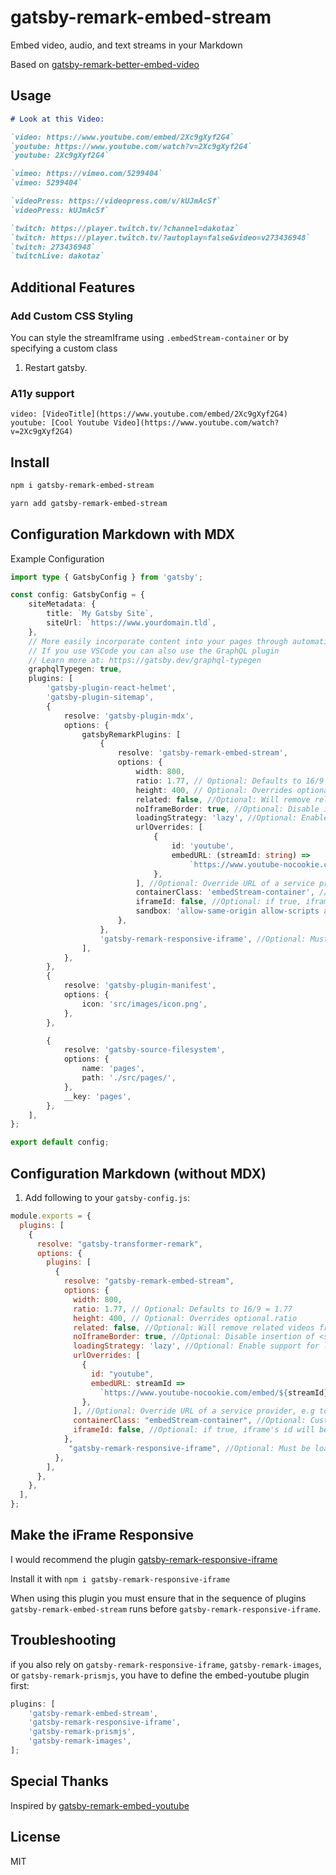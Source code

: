 # gatsby-remark-embed-stream

Embed video, audio, and text streams in your Markdown

Based on [gatsby-remark-better-embed-video](https://github.com/ahmadawais/gatsby-remark-better-embed-video)

## Usage

```markdown
# Look at this Video:

`video: https://www.youtube.com/embed/2Xc9gXyf2G4`
`youtube: https://www.youtube.com/watch?v=2Xc9gXyf2G4`
`youtube: 2Xc9gXyf2G4`

`vimeo: https://vimeo.com/5299404`
`vimeo: 5299404`

`videoPress: https://videopress.com/v/kUJmAcSf`
`videoPress: kUJmAcSf`

`twitch: https://player.twitch.tv/?channel=dakotaz`
`twitch: https://player.twitch.tv/?autoplay=false&video=v273436948`
`twitch: 273436948`
`twitchLive: dakotaz`
```

## Additional Features

### Add Custom CSS Styling

You can style the streamIframe using `.embedStream-container` or by specifying a custom class

1.  Restart gatsby.

### A11y support

`video: [VideoTitle](https://www.youtube.com/embed/2Xc9gXyf2G4)`
`youtube: [Cool Youtube Video](https://www.youtube.com/watch?v=2Xc9gXyf2G4)`

## Install

```bash
npm i gatsby-remark-embed-stream

yarn add gatsby-remark-embed-stream
```

## Configuration Markdown with MDX

Example Configuration

```ts
import type { GatsbyConfig } from 'gatsby';

const config: GatsbyConfig = {
	siteMetadata: {
		title: `My Gatsby Site`,
		siteUrl: `https://www.yourdomain.tld`,
	},
	// More easily incorporate content into your pages through automatic TypeScript type generation and better GraphQL IntelliSense.
	// If you use VSCode you can also use the GraphQL plugin
	// Learn more at: https://gatsby.dev/graphql-typegen
	graphqlTypegen: true,
	plugins: [
		'gatsby-plugin-react-helmet',
		'gatsby-plugin-sitemap',
		{
			resolve: 'gatsby-plugin-mdx',
			options: {
				gatsbyRemarkPlugins: [
					{
						resolve: 'gatsby-remark-embed-stream',
						options: {
							width: 800,
							ratio: 1.77, // Optional: Defaults to 16/9 = 1.77
							height: 400, // Optional: Overrides optional.ratio
							related: false, //Optional: Will remove related videos from the end of an embedded YouTube video.
							noIframeBorder: true, //Optional: Disable insertion of <style> border: 0
							loadingStrategy: 'lazy', //Optional: Enable support for lazy-load offscreen iframes. Default is disabled.
							urlOverrides: [
								{
									id: 'youtube',
									embedURL: (streamId: string) =>
										`https://www.youtube-nocookie.com/embed/${streamId}`,
								},
							], //Optional: Override URL of a service provider, e.g to enable youtube-nocookie support
							containerClass: 'embedStream-container', //Optional: Custom CSS class for iframe container, for multiple classes separate them by space
							iframeId: false, //Optional: if true, iframe's id will be set to what is provided after 'video:' (YouTube IFrame player API requires iframe id)
							sandbox: 'allow-same-origin allow-scripts allow-presentation', // Optional: iframe sandbox options - Default: undefined
						},
					},
					'gatsby-remark-responsive-iframe', //Optional: Must be loaded after gatsby-remark-embed-stream
				],
			},
		},
		{
			resolve: 'gatsby-plugin-manifest',
			options: {
				icon: 'src/images/icon.png',
			},
		},

		{
			resolve: 'gatsby-source-filesystem',
			options: {
				name: 'pages',
				path: './src/pages/',
			},
			__key: 'pages',
		},
	],
};

export default config;
```

## Configuration Markdown (without MDX)

1.  Add following to your `gatsby-config.js`:

```js
module.exports = {
  plugins: [
    {
      resolve: "gatsby-transformer-remark",
      options: {
        plugins: [
          {
            resolve: "gatsby-remark-embed-stream",
            options: {
              width: 800,
              ratio: 1.77, // Optional: Defaults to 16/9 = 1.77
              height: 400, // Optional: Overrides optional.ratio
              related: false, //Optional: Will remove related videos from the end of an embedded YouTube video.
              noIframeBorder: true, //Optional: Disable insertion of <style> border: 0
              loadingStrategy: 'lazy', //Optional: Enable support for lazy-load offscreen iframes. Default is disabled.
              urlOverrides: [
                {
                  id: "youtube",
                  embedURL: streamId =>
                    `https://www.youtube-nocookie.com/embed/${streamId}`,
                },
              ], //Optional: Override URL of a service provider, e.g to enable youtube-nocookie support
              containerClass: "embedStream-container", //Optional: Custom CSS class for iframe container, for multiple classes separate them by space
              iframeId: false, //Optional: if true, iframe's id will be set to what is provided after 'video:' (YouTube IFrame player API requires iframe id)
            },
             "gatsby-remark-responsive-iframe", //Optional: Must be loaded after gatsby-remark-embed-stream
          },
        ],
      },
    },
  ],
};
```

## Make the iFrame Responsive

I would recommend the plugin [gatsby-remark-responsive-iframe](https://github.com/gatsbyjs/gatsby/tree/master/packages/gatsby-remark-responsive-iframe)

Install it with `npm i gatsby-remark-responsive-iframe`

When using this plugin you must ensure that in the sequence of plugins `gatsby-remark-embed-stream` runs before `gatsby-remark-responsive-iframe`.

## Troubleshooting

if you also rely on `gatsby-remark-responsive-iframe`, `gatsby-remark-images`, or `gatsby-remark-prismjs`, you have to define the embed-youtube plugin first:

```js
plugins: [
	'gatsby-remark-embed-stream',
	'gatsby-remark-responsive-iframe',
	'gatsby-remark-prismjs',
	'gatsby-remark-images',
];
```

## Special Thanks

Inspired by [gatsby-remark-embed-youtube](https://github.com/ntwcklng/gatsby-remark-embed-youtube)

## License

MIT

